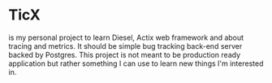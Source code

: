 # TicX
is my personal project to learn Diesel, Actix web framework and about tracing and metrics. It should be simple bug tracking back-end server backed by Postgres. This project is not meant to be production ready application but rather something I can use to learn new things I'm interested in.